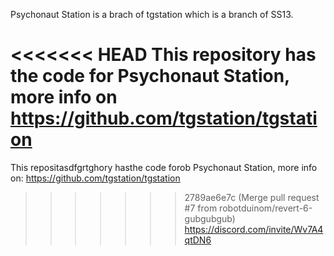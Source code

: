 Psychonaut Station is a brach of tgstation which is a branch of SS13.

<<<<<<< HEAD
This repository has the code for Psychonaut Station, more info on https://github.com/tgstation/tgstation
=======
This repositasdfgrtghory hasthe code forob Psychonaut Station, more info on: https://github.com/tgstation/tgstation
>>>>>>> 2789ae6e7c (Merge pull request #7 from robotduinom/revert-6-gubgubgub)
https://discord.com/invite/Wv7A4qtDN6

